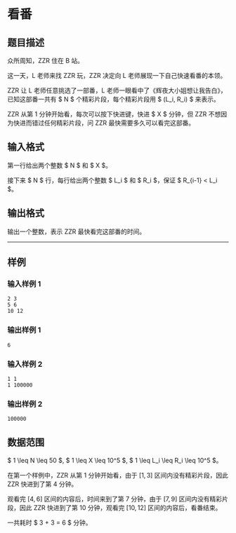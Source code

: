 # 看番
## 题目描述

众所周知，ZZR 住在 B 站。

这一天，L 老师来找 ZZR 玩，ZZR 决定向 L 老师展现一下自己快速看番的本领。

ZZR 让 L 老师任意挑选了一部番，L 老师一眼看中了《辉夜大小姐想让我告白》，已知这部番一共有 $ N $ 个精彩片段，每个精彩片段用 $ (L_i, R_i) $ 来表示。

ZZR 从第 1 分钟开始看，每次可以按下快进键，快进 $ X $ 分钟，但 ZZR 不想因为快进而错过任何精彩片段，问 ZZR 最快需要多久可以看完这部番。

## 输入格式

第一行给出两个整数 $ N $ 和 $ X $。

接下来 $ N $ 行，每行给出两个整数 $ L_i $ 和 $ R_i $，保证 $ R_{i-1} < L_i $。

## 输出格式

输出一个整数，表示 ZZR 最快看完这部番的时间。

---

## 样例

### 输入样例 1

```
2 3
5 6
10 12
```

### 输出样例 1

```
6
```

### 输入样例 2

```
1 1
1 100000
```

### 输出样例 2

```
100000
```

## 数据范围

$ 1 \leq N \leq 50 $, $ 1 \leq X \leq 10^5 $, $ 1 \leq L_i \leq R_i \leq 10^5 $。

在第一个样例中，ZZR 从第 1 分钟开始看，由于 $[1,3]$ 区间内没有精彩片段，因此 ZZR 快进到了第 4 分钟。

观看完 $[4,6]$ 区间的内容后，时间来到了第 7 分钟，由于 $[7,9]$ 区间内没有精彩片段，因此 ZZR 快进到了第 10 分钟，观看完 $[10,12]$ 区间的内容后，看番结束。

一共耗时 $ 3 + 3 = 6 $ 分钟。
